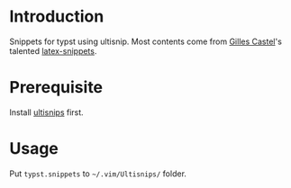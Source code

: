 # Introduction
Snippets for typst using ultisnip. Most contents come from [Gilles Castel](https://castel.dev/)'s talented [latex-snippets](https://github.com/gillescastel/latex-snippets).
# Prerequisite
Install [ultisnips](https://github.com/SirVer/ultisnips) first.
# Usage
Put `typst.snippets` to `~/.vim/Ultisnips/` folder.
